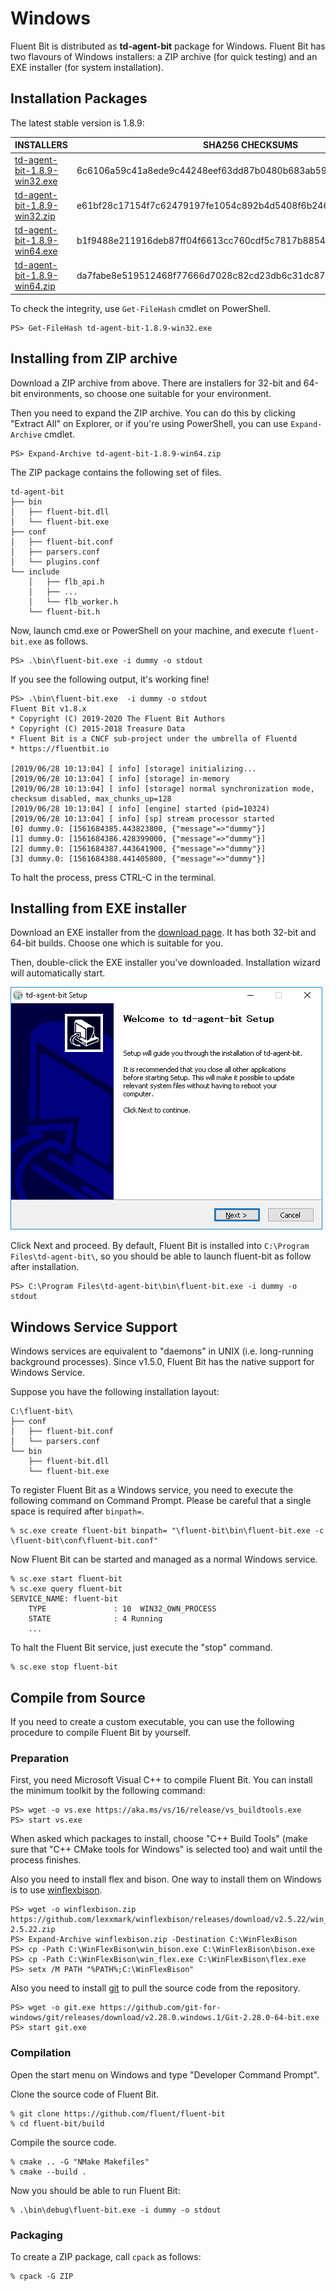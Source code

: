 # Windows

Fluent Bit is distributed as **td-agent-bit** package for Windows. Fluent Bit has two flavours of Windows installers: a ZIP archive (for quick testing) and an EXE installer (for system installation).

## Installation Packages

The latest stable version is 1.8.9:

| INSTALLERS                                                                                     | SHA256 CHECKSUMS                                                 |
| ---------------------------------------------------------------------------------------------- | ---------------------------------------------------------------- |
| [td-agent-bit-1.8.9-win32.exe](https://fluentbit.io/releases/1.8/td-agent-bit-1.8.9-win32.exe) | 6c6106a59c41a8ede9c44248eef63dd87b0480b683ab59b126dbc21d49303f30 |
| [td-agent-bit-1.8.9-win32.zip](https://fluentbit.io/releases/1.8/td-agent-bit-1.8.9-win32.zip) | e61bf28c17154f7c62479197fe1054c892b4d5408f6b246223aea21fdc4a47ae |
| [td-agent-bit-1.8.9-win64.exe](https://fluentbit.io/releases/1.8/td-agent-bit-1.8.9-win64.exe) | b1f9488e211916deb87ff04f6613cc760cdf5c7817b885433c90ac8b1d7c004c |
| [td-agent-bit-1.8.9-win64.zip](https://fluentbit.io/releases/1.8/td-agent-bit-1.8.9-win64.zip) | da7fabe8e519512468f77666d7028c82cd23db6c31dc879ee6d4d6c206f2b2d3 |

To check the integrity, use `Get-FileHash` cmdlet on PowerShell.

```
PS> Get-FileHash td-agent-bit-1.8.9-win32.exe
```

## Installing from ZIP archive

Download a ZIP archive from above. There are installers for 32-bit and 64-bit environments, so choose one suitable for your environment.

Then you need to expand the ZIP archive. You can do this by clicking "Extract All" on Explorer, or if you're using PowerShell, you can use `Expand-Archive` cmdlet.

```
PS> Expand-Archive td-agent-bit-1.8.9-win64.zip
```

The ZIP package contains the following set of files.

```
td-agent-bit
├── bin
│   ├── fluent-bit.dll
│   └── fluent-bit.exe
├── conf
│   ├── fluent-bit.conf
│   ├── parsers.conf
│   └── plugins.conf
└── include
    │   ├── flb_api.h
    │   ├── ...
    │   └── flb_worker.h
    └── fluent-bit.h
```

Now, launch cmd.exe or PowerShell on your machine, and execute `fluent-bit.exe` as follows.

```
PS> .\bin\fluent-bit.exe -i dummy -o stdout
```

If you see the following output, it's working fine!

```
PS> .\bin\fluent-bit.exe  -i dummy -o stdout
Fluent Bit v1.8.x
* Copyright (C) 2019-2020 The Fluent Bit Authors
* Copyright (C) 2015-2018 Treasure Data
* Fluent Bit is a CNCF sub-project under the umbrella of Fluentd
* https://fluentbit.io

[2019/06/28 10:13:04] [ info] [storage] initializing...
[2019/06/28 10:13:04] [ info] [storage] in-memory
[2019/06/28 10:13:04] [ info] [storage] normal synchronization mode, checksum disabled, max_chunks_up=128
[2019/06/28 10:13:04] [ info] [engine] started (pid=10324)
[2019/06/28 10:13:04] [ info] [sp] stream processor started
[0] dummy.0: [1561684385.443823800, {"message"=>"dummy"}]
[1] dummy.0: [1561684386.428399000, {"message"=>"dummy"}]
[2] dummy.0: [1561684387.443641900, {"message"=>"dummy"}]
[3] dummy.0: [1561684388.441405800, {"message"=>"dummy"}]
```

To halt the process, press CTRL-C in the terminal.

## Installing from EXE installer

Download an EXE installer from the [download page](https://fluentbit.io/download/). It has both 32-bit and 64-bit builds. Choose one which is suitable for you.

Then, double-click the EXE installer you've downloaded. Installation wizard will automatically start.

![](<../.gitbook/assets/windows_installer (1) (1).png>)

Click Next and proceed. By default, Fluent Bit is installed into `C:\Program Files\td-agent-bit\`, so you should be able to launch fluent-bit as follow after installation.

```
PS> C:\Program Files\td-agent-bit\bin\fluent-bit.exe -i dummy -o stdout
```

## Windows Service Support

Windows services are equivalent to "daemons" in UNIX (i.e. long-running background processes). Since v1.5.0, Fluent Bit has the native support for Windows Service.

Suppose you have the following installation layout:

```
C:\fluent-bit\
├── conf
│   ├── fluent-bit.conf
│   └── parsers.conf
└── bin
    ├── fluent-bit.dll
    └── fluent-bit.exe
```

To register Fluent Bit as a Windows service, you need to execute the following command on Command Prompt. Please be careful that a single space is required after `binpath=`.

```
% sc.exe create fluent-bit binpath= "\fluent-bit\bin\fluent-bit.exe -c \fluent-bit\conf\fluent-bit.conf"
```

Now Fluent Bit can be started and managed as a normal Windows service.

```
% sc.exe start fluent-bit
% sc.exe query fluent-bit
SERVICE_NAME: fluent-bit
    TYPE               : 10  WIN32_OWN_PROCESS
    STATE              : 4 Running
    ...
```

To halt the Fluent Bit service, just execute the "stop" command.

```
% sc.exe stop fluent-bit
```

## Compile from Source

If you need to create a custom executable, you can use the following procedure to compile Fluent Bit by yourself.

### Preparation

First, you need Microsoft Visual C++ to compile Fluent Bit. You can install the minimum toolkit by the following command:

```
PS> wget -o vs.exe https://aka.ms/vs/16/release/vs_buildtools.exe
PS> start vs.exe
```

When asked which packages to install, choose "C++ Build Tools" (make sure that "C++ CMake tools for Windows" is selected too) and wait until the process finishes.

Also you need to install flex and bison. One way to install them on Windows is to use [winflexbison](https://github.com/lexxmark/winflexbison).

```
PS> wget -o winflexbison.zip https://github.com/lexxmark/winflexbison/releases/download/v2.5.22/win_flex_bison-2.5.22.zip
PS> Expand-Archive winflexbison.zip -Destination C:\WinFlexBison
PS> cp -Path C:\WinFlexBison\win_bison.exe C:\WinFlexBison\bison.exe
PS> cp -Path C:\WinFlexBison\win_flex.exe C:\WinFlexBison\flex.exe
PS> setx /M PATH "%PATH%;C:\WinFlexBison"
```

Also you need to install [git](https://git-scm.com/download/win) to pull the source code from the repository.

```
PS> wget -o git.exe https://github.com/git-for-windows/git/releases/download/v2.28.0.windows.1/Git-2.28.0-64-bit.exe
PS> start git.exe
```

### Compilation

Open the start menu on Windows and type "Developer Command Prompt".

Clone the source code of Fluent Bit.

```
% git clone https://github.com/fluent/fluent-bit
% cd fluent-bit/build
```

Compile the source code.

```
% cmake .. -G "NMake Makefiles"
% cmake --build .
```

Now you should be able to run Fluent Bit:

```
% .\bin\debug\fluent-bit.exe -i dummy -o stdout
```

### Packaging

To create a ZIP package, call `cpack` as follows:

```
% cpack -G ZIP
```

